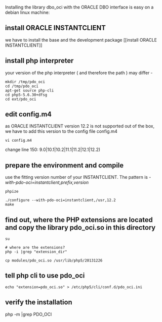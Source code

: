 Installing the library dbo_oci with the ORACLE DBO interface is easy on a debian linux machine:

## install ORACLE INSTANTCLIENT

we have to install the base and the development package
[[install ORACLE INSTANTCLIENT]]

## install php interpreter

your version of the php interpreter ( and therefore the path ) may differ - 
```
mkdir /tmp/pdo_oci
cd /tmp/pdo_oci
apt-get source php-cli
cd php5-5.6.30+dfsg
cd ext/pdo_oci
```

## edit config.m4 
as ORACLE INSTANTCLIENT version 12.2 is not supported out of the box, we have to add this version to the config file config.m4

```
vi config.m4
```
change line 150:
9.0|10.1|10.2|11.1|11.2|12.1|12.2)

## prepare the environment and compile 

use the fitting version number of your INSTANTCLIENT. The pattern is _-with-pdo-oci=instantclient,prefix,version_

```
phpize

./configure --with-pdo-oci=instantclient,/usr,12.2
make
```
## find out, where the PHP extensions are located and copy the library pdo_oci.so in this directory

```
su

# where are the extensions?
php -i |grep "extension_dir"

cp modules/pdo_oci.so /usr/lib/php5/20131226
```

## tell php cli to use pdo_oci
```
echo "extension=pdo_oci.so" > /etc/php5/cli/conf.d/pdo_oci.ini
```

## verify the installation
php -m |grep PDO_OCI

